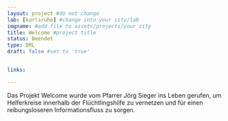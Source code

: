```yaml
---
layout: project #do not change
lab: [karlsruhe] #change into your city/lab
imgname: #add file to assets/projects/your city
title: Welcome #project title
status: Beendet
type: DRL
draft: false #set to 'true'


links:

---
```


Das Projekt Welcome wurde vom Pfarrer Jörg Sieger ins Leben gerufen, um Helferkreise innerhalb der Flüchtlingshilfe zu vernetzen und für einen reibungsloseren Informationsfluss zu sorgen.
